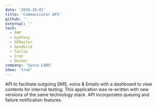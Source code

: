 ```yaml
---
date: '2018-10-01'
title: 'Communicator API'
github: ''
external: ''
tech:
  - PHP
  - Symfony
  - SFMailer
  - SendGrid
  - Twilio
  - Cron
  - Docker
company: 'Sysco LABS'
show: 'true'
---
```


API to facilitate outgoing SMS, voice & Emails with a dashboard to view contents for internal testing. This application was re-written with new
versions of the same technology stack. API incorporates queuing and failure notification features.
